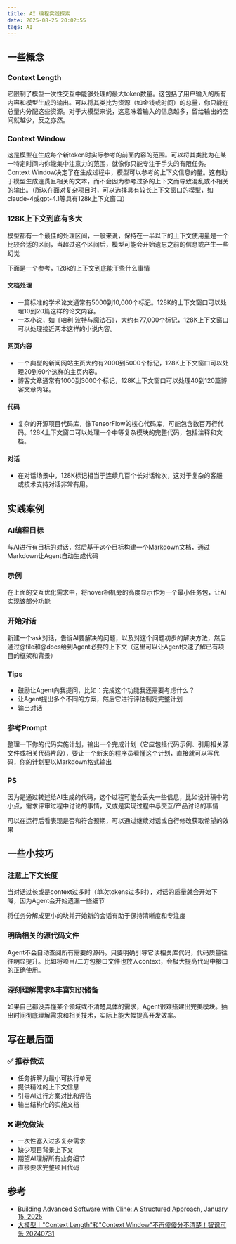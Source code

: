 ```yaml
---
title: AI 编程实践探索
date: 2025-08-25 20:02:55
tags: AI
---
```


## 一些概念

### Context Length

它限制了模型一次性交互中能够处理的最大token数量。这包括了用户输入的所有内容和模型生成的输出。可以将其类比为资源（如金钱或时间）的总量，你只能在总量内分配这些资源。对于大模型来说，这意味着输入的信息越多，留给输出的空间就越少，反之亦然。

### Context Window

这是模型在生成每个新token时实际参考的前面内容的范围。可以将其类比为在某一特定时间内你能集中注意力的范围，就像你只能专注于手头的有限任务。Context Window决定了在生成过程中，模型可以参考的上下文信息的量。这有助于模型生成连贯且相关的文本，而不会因为参考过多的上下文而导致混乱或不相关的输出。（所以在面对复杂项目时，可以选择具有较长上下文窗口的模型，如claude-4或gpt-4.1等具有128k上下文窗口）

### 128K上下文到底有多大

模型都有一个最佳的处理区间，一般来说，保持在一半以下的上下文使用量是一个比较合适的区间，当超过这个区间后，模型可能会开始遗忘之前的信息或产生一些幻觉

下面是一个参考，128k的上下文到底能干些什么事情

#### 文档处理

- 一篇标准的学术论文通常有5000到10,000个标记。128K的上下文窗口可以处理10到20篇这样的论文内容。
- 一本小说，如《哈利·波特与魔法石》，大约有77,000个标记，128K上下文窗口可以处理接近两本这样的小说内容。

#### 网页内容

- 一个典型的新闻网站主页大约有2000到5000个标记，128K上下文窗口可以处理20到60个这样的主页内容。
- 博客文章通常有1000到3000个标记，128K上下文窗口可以处理40到120篇博客文章内容。

#### 代码

- 复杂的开源项目代码库，像TensorFlow的核心代码库，可能包含数百万行代码。128K上下文窗口可以处理一个中等复杂模块的完整代码，包括注释和文档。

#### 对话

- 在对话场景中，128K标记相当于连续几百个长对话轮次，这对于复杂的客服或技术支持对话非常有用。

## 实践案例

### AI编程目标

与AI进行有目标的对话，然后基于这个目标构建一个Markdown文档，通过Markdown让Agent自动生成代码

### 示例

在上面的交互优化需求中，将hover相机旁的高度显示作为一个最小任务包，让AI实现该部分功能

### 开始对话

新建一个ask对话，告诉AI要解决的问题，以及对这个问题初步的解决方法，然后通过@file和@docs给到Agent必要的上下文（这里可以让Agent快速了解已有项目的框架和背景）

### Tips

- 鼓励让Agent向我提问，比如：完成这个功能我还需要考虑什么？
- 让Agent提出多个不同的方案，然后它进行评估制定完整计划
- 输出对话

### 参考Prompt

整理一下你的代码实施计划，输出一个完成计划（它应包括代码示例、引用相关源文件或相关代码片段），要让一个新来的程序员看懂这个计划，直接就可以写代码，你的计划要以Markdown格式输出

### PS

因为是通过转述给AI生成的代码，这个过程可能会丢失一些信息，比如设计稿中的小点，需求评审过程中讨论的事情，又或是实现过程中与交互/产品讨论的事情

可以在运行后看表现是否和符合预期，可以通过继续对话或自行修改获取希望的效果

## 一些小技巧

### 注意上下文长度

当对话过长或是context过多时（单次tokens过多时），对话的质量就会开始下降，因为Agent会开始遗漏一些细节

将任务分解成更小的块并开始新的会话有助于保持清晰度和专注度

### 明确相关的源代码文件

Agent不会自动查阅所有需要的源码。只要明确引导它读相关库代码，代码质量往往明显提升。比如将项目/二方包接口文件也放入context，会极大提高代码中接口的正确使用。

### 深刻理解需求&丰富知识储备

如果自己都没弄懂某个领域或不清楚具体的需求，Agent很难搭建出完美模块。抽出时间彻底理解需求和相关技术，实际上能大幅提高开发效率。

## 写在最后面

### ✅ 推荐做法

- 任务拆解为最小可执行单元
- 提供精准的上下文信息
- 引导AI进行方案对比和评估
- 输出结构化的实施文档

### ❌ 避免做法

- 一次性塞入过多复杂需求
- 缺少项目背景上下文
- 期望AI理解所有业务细节
- 直接要求完整项目代码

## 参考

- [Building Advanced Software with Cline: A Structured Approach, January 15, 2025](https://cline.bot/blog/building-advanced-software-with-cline-a-structured-approach)
- [大模型｜"Context Length"和"Context Window"不再傻傻分不清楚！智识可乐 20240731](https://www.53ai.com/news/LargeLanguageModel/2024073165281.html)
